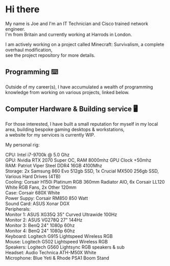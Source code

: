 # Hi there 

My name is Joe and I'm an IT Technician and Cisco trained network engineer.\
I'm from Britain and currently working at Harrods in London.

I am actively working on a project called Minecraft: Survivalism, a complete overhaul modification,\
see the project repository for more details.

## Programming :keyboard:

Outside of my career(s), I have accumulated a wealth of programming knowledge from working on various projects, linked below.

## Computer Hardware & Building service :desktop_computer:

For those interested, I have built a small reputation for myself in my local area, building bespoke gaming desktops & workstations,\
a website for my services is currently WIP.

My personal rig:

CPU: Intel i7-9700k @ 5.0 Ghz\
GPU: Nvidia RTX 2070 Super OC, RAM 8000mhz GPU Clock +50mhz\
RAM: Patriot Viper Steel DDR4 16GB 4100Mhz\
Storage: 2x Samsung 860 Evo 512gb SSD, 1x Crucial MX500 256gb SSD, Various Hard Drives (4TB)\
Cooling: Corsair H150i Platinum RGB 360mm Radiator AIO, 6x Corsair LL120 White RGB Fans, 2x Other 120mm\
Case: Corsair 680X White\
Power Suppy: Corsair RM850 850 Watt\
Sound Card: ASUS Xonar DGX\
Peripherals:\
	Monitor 1: ASUS XG35Q 35" Curved Ultrawide 100Hz\
	Monitor 2: ASUS VG278Q 27" 144Hz\
	Monitor 3: BenQ 24" 1080p 60hz\
	Monitor 4: BenQ 24" 1080p 60hz\
	Keyboard: Logitech G915 Lightspeed Wireless RGB\
	Mouse: Logitech G502 Lightspeed Wireless RGB\
	Speakers: Logitech G560 Lightsync RGB speakers & sub\
	Headset: Audio Technica ATH-M50X White\
	Microphone: Blue Yeti & Rhode PSA1 Boom Stand




